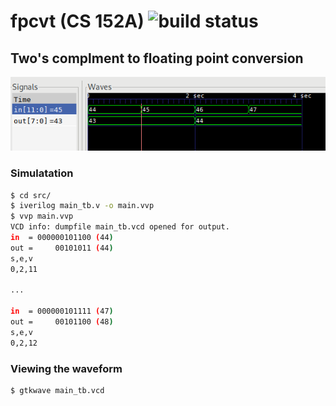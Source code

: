 # fpcvt (CS 152A) ![build status](https://travis-ci.org/ryanmjacobs/fpcvt.svg?branch=master)
## Two's complment to floating point conversion
![waveform](https://github.com/ryanmjacobs/fpcvt/raw/master/waveform.png)

### Simulatation
```bash
$ cd src/
$ iverilog main_tb.v -o main.vvp
$ vvp main.vvp
VCD info: dumpfile main_tb.vcd opened for output.
in  = 000000101100 (44)
out =     00101011 (44)
s,e,v
0,2,11

...

in  = 000000101111 (47)
out =     00101100 (48)
s,e,v
0,2,12
```
### Viewing the waveform
```bash
$ gtkwave main_tb.vcd
```
